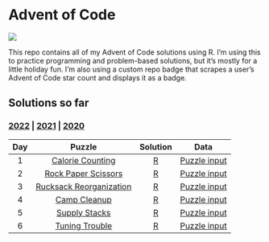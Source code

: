 
<!-- README.md is generated from README.Rmd. Please edit that file -->

# Advent of Code

<!-- badges: start -->

![](https://img.shields.io/badge/2022%20star%20count-@_jwinget%2012*-green.svg)
<!-- badges: end -->

This repo contains all of my Advent of Code solutions using R. I’m using
this to practice programming and problem-based solutions, but it’s
mostly for a little holiday fun. I’m also using a custom repo badge that
scrapes a user’s Advent of Code star count and displays it as a badge.

## Solutions so far

### [2022](R/2022) \| [2021](R/2021) \| [2020](R/2020)

| Day |                             Puzzle                             |      Solution       |                Data                 |
|:---:|:--------------------------------------------------------------:|:-------------------:|:-----------------------------------:|
|  1  |    [Calorie Counting](https://adventofcode.com/2022/day/1)     | [R](R/2022/day01.R) | [Puzzle input](data/2022/day01.txt) |
|  2  |   [Rock Paper Scissors](https://adventofcode.com/2022/day/2)   | [R](R/2022/day02.R) | [Puzzle input](data/2022/day02.txt) |
|  3  | [Rucksack Reorganization](https://adventofcode.com/2022/day/3) | [R](R/2022/day03.R) | [Puzzle input](data/2022/day03.txt) |
|  4  |      [Camp Cleanup](https://adventofcode.com/2022/day/4)       | [R](R/2022/day04.R) | [Puzzle input](data/2022/day04.txt) |
|  5  |      [Supply Stacks](https://adventofcode.com/2022/day/5)      | [R](R/2022/day05.R) | [Puzzle input](data/2022/day05.txt) |
|  6  |     [Tuning Trouble](https://adventofcode.com/2022/day/6)      | [R](R/2022/day06.R) | [Puzzle input](data/2022/day06.txt) |
